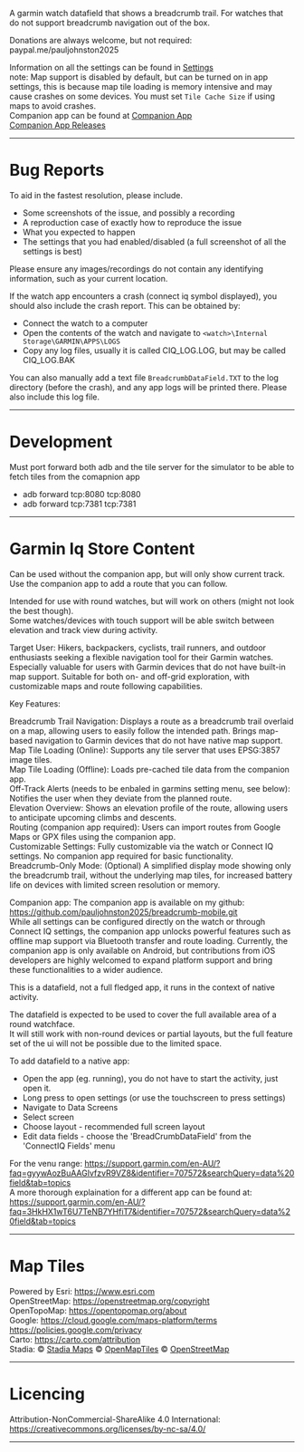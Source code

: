 A garmin watch datafield that shows a breadcrumb trail. For watches that do not support breadcrumb navigation out of the box.

Donations are always welcome, but not required: paypal.me/pauljohnston2025

Information on all the settings can be found in [Settings](settings.md)  
note: Map support is disabled by default, but can be turned on in app settings, this is because map tile loading is memory intensive and may cause crashes on some devices. You must set `Tile Cache Size` if using maps to avoid crashes.    
Companion app can be found at [Companion App](https://github.com/pauljohnston2025/breadcrumb-mobile.git)  
[Companion App Releases](https://github.com/pauljohnston2025/breadcrumb-mobile/releases/latest)

---

# Bug Reports

To aid in the fastest resolution, please include.

- Some screenshots of the issue, and possibly a recording
- A reproduction case of exactly how to reproduce the issue
- What you expected to happen
- The settings that you had enabled/disabled (a full screenshot of all the settings is best)

Please ensure any images/recordings do not contain any identifying information, such as your current location.

If the watch app encounters a crash (connect iq symbol displayed), you should also include the crash report. This can be obtained by:

* Connect the watch to a computer
* Open the contents of the watch and navigate to  `<watch>\Internal Storage\GARMIN\APPS\LOGS`
* Copy any log files, usually it is called CIQ_LOG.LOG, but may be called CIQ_LOG.BAK

You can also manually add a text file `BreadcrumbDataField.TXT` to the log directory (before the crash), and any app logs will be printed there. Please also include this log file.

---

# Development

Must port forward both adb and the tile server for the simulator to be able to fetch tiles from the comapnion app

* adb forward tcp:8080 tcp:8080
* adb forward tcp:7381 tcp:7381

---

# Garmin Iq Store Content

Can be used without the companion app, but will only show current track.
Use the companion app to add a route that you can follow.

Intended for use with round watches, but will work on others (might not look the best though).  
Some watches/devices with touch support will be able switch between elevation and track view during activity.

Target User: Hikers, backpackers, cyclists, trail runners, and outdoor enthusiasts seeking a flexible navigation tool for their Garmin watches. Especially valuable for users with Garmin devices that do not have built-in map support. Suitable for both on- and off-grid exploration, with customizable maps and route following capabilities.

Key Features:

Breadcrumb Trail Navigation: Displays a route as a breadcrumb trail overlaid on a map, allowing users to easily follow the intended path. Brings map-based navigation to Garmin devices that do not have native map support.  
Map Tile Loading (Online): Supports any tile server that uses EPSG:3857 image tiles.  
Map Tile Loading (Offline): Loads pre-cached tile data from the companion app.  
Off-Track Alerts (needs to be enbaled in garmins setting menu, see below): Notifies the user when they deviate from the planned route.  
Elevation Overview: Shows an elevation profile of the route, allowing users to anticipate upcoming climbs and descents.  
Routing (companion app required): Users can import routes from Google Maps or GPX files using the companion app.  
Customizable Settings: Fully customizable via the watch or Connect IQ settings. No companion app required for basic functionality.  
Breadcrumb-Only Mode: (Optional) A simplified display mode showing only the breadcrumb trail, without the underlying map tiles, for increased battery life on devices with limited screen resolution or memory.

Companion app:
The companion app is available on my github: https://github.com/pauljohnston2025/breadcrumb-mobile.git  
While all settings can be configured directly on the watch or through Connect IQ settings, the companion app unlocks powerful features such as offline map support via Bluetooth transfer and route loading. Currently, the companion app is only available on Android, but contributions from iOS developers are highly welcomed to expand platform support and bring these functionalities to a wider audience.

This is a datafield, not a full fledged app, it runs in the context of native activity.

The datafield is expected to be used to cover the full available area of a round watchface.  
It will still work with non-round devices or partial layouts, but the full feature set of the ui will not be possible due to the limited space.

To add datafield to a native app:

- Open the app (eg. running), you do not have to start the activity, just open it.
- Long press to open settings (or use the touchscreen to press settings)
- Navigate to Data Screens
- Select screen
- Choose layout - recommended full screen layout
- Edit data fields - choose the 'BreadCrumbDataField' from the 'ConnectIQ Fields' menu

For the venu range: https://support.garmin.com/en-AU/?faq=gyywAozBuAAGlvfzvR9VZ8&identifier=707572&searchQuery=data%20field&tab=topics  
A more thorough explaination for a different app can be found at: https://support.garmin.com/en-AU/?faq=3HkHX1wT6U7TeNB7YHfiT7&identifier=707572&searchQuery=data%20field&tab=topics

---

# Map Tiles

Powered by Esri: https://www.esri.com  
OpenStreetMap: https://openstreetmap.org/copyright  
OpenTopoMap: https://opentopomap.org/about  
Google: https://cloud.google.com/maps-platform/terms https://policies.google.com/privacy  
Carto: https://carto.com/attribution  
Stadia: &copy; <a href="https://stadiamaps.com/" target="_blank">Stadia Maps</a> &copy; <a href="https://openmaptiles.org/" target="_blank">OpenMapTiles</a> &copy; <a href="https://www.openstreetmap.org/copyright" target="_blank">OpenStreetMap</a>

---

# Licencing

Attribution-NonCommercial-ShareAlike 4.0 International: https://creativecommons.org/licenses/by-nc-sa/4.0/  

---
